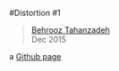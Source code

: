#Distortion #1
> [Behrooz Tahanzadeh](http://b-tz.com)<br/>
> Dec 2015

a [Github page](http://behrooz-tahanzadeh.github.io/sol-lewitt/)<br/>
